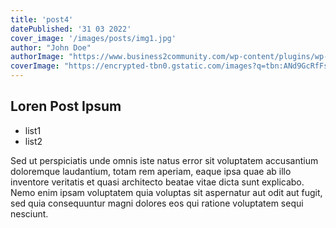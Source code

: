 ```yaml
---
title: 'post4'
datePublished: '31 03 2022'
cover_image: '/images/posts/img1.jpg'
author: "John Doe"
authorImage: "https://www.business2community.com/wp-content/plugins/wp-user-avatars/wp-user-avatars/assets/images/mystery.jpg"
coverImage: "https://encrypted-tbn0.gstatic.com/images?q=tbn:ANd9GcRfFsim7mJetzNBK672yN0qjry6QJot2drW_w&usqp=CAU"
---
```


## Loren Post Ipsum

* list1
* list2

Sed ut perspiciatis unde omnis iste natus error sit voluptatem accusantium doloremque laudantium, totam rem aperiam, eaque ipsa quae ab illo inventore veritatis et quasi architecto beatae vitae dicta sunt explicabo. Nemo enim ipsam voluptatem quia voluptas sit aspernatur aut odit aut fugit, sed quia consequuntur magni dolores eos qui ratione voluptatem sequi nesciunt.